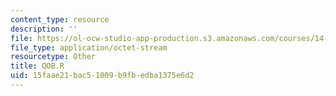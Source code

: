 ```yaml
---
content_type: resource
description: ''
file: https://ol-ocw-studio-app-production.s3.amazonaws.com/courses/14-382-econometrics-spring-2017/15faae21bac51009b9fbedba1375e6d2_QOB.R
file_type: application/octet-stream
resourcetype: Other
title: QOB.R
uid: 15faae21-bac5-1009-b9fb-edba1375e6d2
---
```

